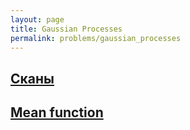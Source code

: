 ```yaml
---
layout: page
title: Gaussian Processes
permalink: problems/gaussian_processes
---
```


## [Сканы](problems/gaussian_processes/scans)

## [Mean function](problems/gaussian_processes/mean_func)

